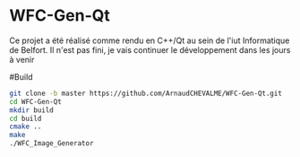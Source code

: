 # WFC-Gen-Qt

Ce projet a été réalisé comme rendu en C++/Qt au sein de l'iut Informatique de Belfort.
Il n'est pas fini, je vais continuer le développement dans les jours à venir

#Build

```sh
git clone -b master https://github.com/ArnaudCHEVALME/WFC-Gen-Qt.git
cd WFC-Gen-Qt
mkdir build
cd build
cmake ..
make
./WFC_Image_Generator
```
